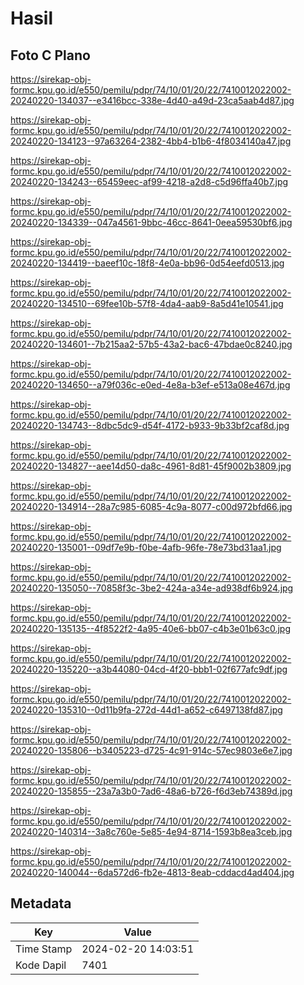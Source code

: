 # Hasil

## Foto C Plano

https://sirekap-obj-formc.kpu.go.id/e550/pemilu/pdpr/74/10/01/20/22/7410012022002-20240220-134037--e3416bcc-338e-4d40-a49d-23ca5aab4d87.jpg

https://sirekap-obj-formc.kpu.go.id/e550/pemilu/pdpr/74/10/01/20/22/7410012022002-20240220-134123--97a63264-2382-4bb4-b1b6-4f8034140a47.jpg

https://sirekap-obj-formc.kpu.go.id/e550/pemilu/pdpr/74/10/01/20/22/7410012022002-20240220-134243--65459eec-af99-4218-a2d8-c5d96ffa40b7.jpg

https://sirekap-obj-formc.kpu.go.id/e550/pemilu/pdpr/74/10/01/20/22/7410012022002-20240220-134339--047a4561-9bbc-46cc-8641-0eea59530bf6.jpg

https://sirekap-obj-formc.kpu.go.id/e550/pemilu/pdpr/74/10/01/20/22/7410012022002-20240220-134419--baeef10c-18f8-4e0a-bb96-0d54eefd0513.jpg

https://sirekap-obj-formc.kpu.go.id/e550/pemilu/pdpr/74/10/01/20/22/7410012022002-20240220-134510--69fee10b-57f8-4da4-aab9-8a5d41e10541.jpg

https://sirekap-obj-formc.kpu.go.id/e550/pemilu/pdpr/74/10/01/20/22/7410012022002-20240220-134601--7b215aa2-57b5-43a2-bac6-47bdae0c8240.jpg

https://sirekap-obj-formc.kpu.go.id/e550/pemilu/pdpr/74/10/01/20/22/7410012022002-20240220-134650--a79f036c-e0ed-4e8a-b3ef-e513a08e467d.jpg

https://sirekap-obj-formc.kpu.go.id/e550/pemilu/pdpr/74/10/01/20/22/7410012022002-20240220-134743--8dbc5dc9-d54f-4172-b933-9b33bf2caf8d.jpg

https://sirekap-obj-formc.kpu.go.id/e550/pemilu/pdpr/74/10/01/20/22/7410012022002-20240220-134827--aee14d50-da8c-4961-8d81-45f9002b3809.jpg

https://sirekap-obj-formc.kpu.go.id/e550/pemilu/pdpr/74/10/01/20/22/7410012022002-20240220-134914--28a7c985-6085-4c9a-8077-c00d972bfd66.jpg

https://sirekap-obj-formc.kpu.go.id/e550/pemilu/pdpr/74/10/01/20/22/7410012022002-20240220-135001--09df7e9b-f0be-4afb-96fe-78e73bd31aa1.jpg

https://sirekap-obj-formc.kpu.go.id/e550/pemilu/pdpr/74/10/01/20/22/7410012022002-20240220-135050--70858f3c-3be2-424a-a34e-ad938df6b924.jpg

https://sirekap-obj-formc.kpu.go.id/e550/pemilu/pdpr/74/10/01/20/22/7410012022002-20240220-135135--4f8522f2-4a95-40e6-bb07-c4b3e01b63c0.jpg

https://sirekap-obj-formc.kpu.go.id/e550/pemilu/pdpr/74/10/01/20/22/7410012022002-20240220-135220--a3b44080-04cd-4f20-bbb1-02f677afc9df.jpg

https://sirekap-obj-formc.kpu.go.id/e550/pemilu/pdpr/74/10/01/20/22/7410012022002-20240220-135310--0d11b9fa-272d-44d1-a652-c6497138fd87.jpg

https://sirekap-obj-formc.kpu.go.id/e550/pemilu/pdpr/74/10/01/20/22/7410012022002-20240220-135806--b3405223-d725-4c91-914c-57ec9803e6e7.jpg

https://sirekap-obj-formc.kpu.go.id/e550/pemilu/pdpr/74/10/01/20/22/7410012022002-20240220-135855--23a7a3b0-7ad6-48a6-b726-f6d3eb74389d.jpg

https://sirekap-obj-formc.kpu.go.id/e550/pemilu/pdpr/74/10/01/20/22/7410012022002-20240220-140314--3a8c760e-5e85-4e94-8714-1593b8ea3ceb.jpg

https://sirekap-obj-formc.kpu.go.id/e550/pemilu/pdpr/74/10/01/20/22/7410012022002-20240220-140044--6da572d6-fb2e-4813-8eab-cddacd4ad404.jpg


## Metadata

| Key        | Value               |
| ---------- | ------------------- |
| Time Stamp | 2024-02-20 14:03:51 |
| Kode Dapil | 7401                |



